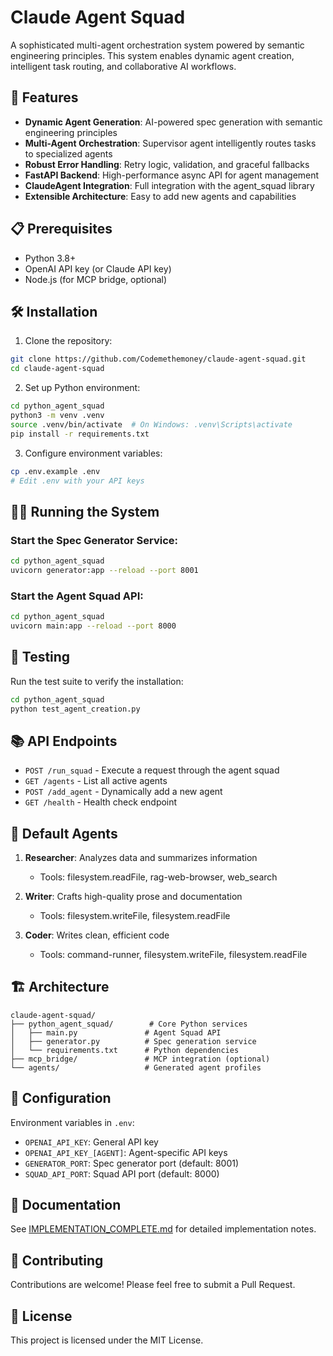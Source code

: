 # Claude Agent Squad

A sophisticated multi-agent orchestration system powered by semantic engineering principles. This system enables dynamic agent creation, intelligent task routing, and collaborative AI workflows.

## 🚀 Features

- **Dynamic Agent Generation**: AI-powered spec generation with semantic engineering principles
- **Multi-Agent Orchestration**: Supervisor agent intelligently routes tasks to specialized agents
- **Robust Error Handling**: Retry logic, validation, and graceful fallbacks
- **FastAPI Backend**: High-performance async API for agent management
- **ClaudeAgent Integration**: Full integration with the agent_squad library
- **Extensible Architecture**: Easy to add new agents and capabilities

## 📋 Prerequisites

- Python 3.8+
- OpenAI API key (or Claude API key)
- Node.js (for MCP bridge, optional)

## 🛠️ Installation

1. Clone the repository:
```bash
git clone https://github.com/Codemethemoney/claude-agent-squad.git
cd claude-agent-squad
```

2. Set up Python environment:
```bash
cd python_agent_squad
python3 -m venv .venv
source .venv/bin/activate  # On Windows: .venv\Scripts\activate
pip install -r requirements.txt
```

3. Configure environment variables:
```bash
cp .env.example .env
# Edit .env with your API keys
```

## 🏃‍♂️ Running the System

### Start the Spec Generator Service:
```bash
cd python_agent_squad
uvicorn generator:app --reload --port 8001
```

### Start the Agent Squad API:
```bash
cd python_agent_squad
uvicorn main:app --reload --port 8000
```

## 🧪 Testing

Run the test suite to verify the installation:
```bash
cd python_agent_squad
python test_agent_creation.py
```

## 📚 API Endpoints

- `POST /run_squad` - Execute a request through the agent squad
- `GET /agents` - List all active agents
- `POST /add_agent` - Dynamically add a new agent
- `GET /health` - Health check endpoint

## 🤖 Default Agents

1. **Researcher**: Analyzes data and summarizes information
   - Tools: filesystem.readFile, rag-web-browser, web_search

2. **Writer**: Crafts high-quality prose and documentation
   - Tools: filesystem.writeFile, filesystem.readFile

3. **Coder**: Writes clean, efficient code
   - Tools: command-runner, filesystem.writeFile, filesystem.readFile

## 🏗️ Architecture

```
claude-agent-squad/
├── python_agent_squad/        # Core Python services
│   ├── main.py               # Agent Squad API
│   ├── generator.py          # Spec generation service
│   └── requirements.txt      # Python dependencies
├── mcp_bridge/               # MCP integration (optional)
└── agents/                   # Generated agent profiles
```

## 🔧 Configuration

Environment variables in `.env`:
- `OPENAI_API_KEY`: General API key
- `OPENAI_API_KEY_[AGENT]`: Agent-specific API keys
- `GENERATOR_PORT`: Spec generator port (default: 8001)
- `SQUAD_API_PORT`: Squad API port (default: 8000)

## 📖 Documentation

See [IMPLEMENTATION_COMPLETE.md](python_agent_squad/IMPLEMENTATION_COMPLETE.md) for detailed implementation notes.

## 🤝 Contributing

Contributions are welcome! Please feel free to submit a Pull Request.

## 📄 License

This project is licensed under the MIT License.
